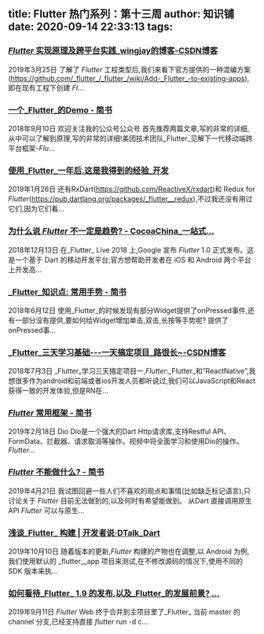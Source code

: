 
title: Flutter 热门系列：第十三周
author: 知识铺
date: 2020-09-14 22:33:13
tags: 
---
  
### [_Flutter_ 实现原理及跨平台实践_wingjay的博客-CSDN博客](https://zshipu.com/t?url=https://blog.csdn.net/lanxian837820149/article/details/88786036)

 2019年3月25日 了解了 _Flutter_ 工程类型后,我们来看下官方提供的一种混编方案(https://github.com/_flutter_/_flutter_/wiki/Add-_Flutter_-to-existing-apps),即在现有工程下创建 _Fl_...

### [一个_Flutter_的Demo - 简书](https://zshipu.com/t?url=https://www.jianshu.com/p/18de0020ed3c)

 2018年9月10日 欢迎关注我的公众号公众号 首先推荐两篇文章,写的非常的详细,从中可以了解到原理,写的非常的详细!美团技术团队_Flutter_见解下一代移动端跨平台框架-_Flu_...

### [使用_Flutter_一年后,这是我得到的经验_开发](https://zshipu.com/t?url=https://www.sohu.com/a/291608783_355140)

 2019年1月26日 还有RxDart(https://github.com/ReactiveX/rxdart)和 Redux for _Flutter_(https://pub.dartlang.org/packages/_flutter__redux),不过我还没有用过它们,因为它们看...

### [为什么说 _Flutter_ 不一定是趋势? - CocoaChina_一站式...](https://zshipu.com/t?url=http://www.cocoachina.com/cms/wap.php?action=article&id=25812)

 2018年12月13日 在_Flutter_ Live 2018 上,Google 宣布 _Flutter_ 1.0 正式发布。这是一个基于 Dart 的移动开发平台,官方想帮助开发者在 iOS 和 Android 两个平台上开发高...

### [_Flutter_知识点: 常用手势 - 简书](https://zshipu.com/t?url=https://www.jianshu.com/p/9cbd4465e3cb)

 2018年6月12日 使用_Flutter_的时候发现有部分Widget提供了onPressed事件,还有一部分没有提供,要如何给Widget增加单击,双击,长按等手势呢? 提供了onPressed事...

### [_Flutter_三天学习基础---一天搞定项目_路很长~-CSDN博客](https://zshipu.com/t?url=https://blog.csdn.net/m0_37667770/article/details/80903890)

 2018年7月3日 _Flutter_学习三天搞定项目一,_Flutter_:_Flutter_和“ReactNative”,我想很多作为android和前端或者ios开发人员都听说过,我们可以JavaScript和React获得一致的开发体验,但是RN在...

### [_Flutter_ 常用框架 - 简书](https://zshipu.com/t?url=https://www.jianshu.com/p/7403371162c1)

 2019年2月18日 Dio Dio是一个强大的Dart Http请求库,支持Restful API、FormData、拦截器、请求取消等操作。视频中将全面学习和使用Dio的操作。 _Flutter_...

### [_Flutter_ 不能做什么? - 简书](https://zshipu.com/t?url=https://www.jianshu.com/p/4b08c0b64946)

 2019年4月21日 我试图回避一些人们不喜欢的观点和事情(比如缺乏标记语言),只讨论关于 _Flutter_ 目前无法做到的,以及何时有希望能做到。 从Dart 直接调用原生 API _Flutter_ 可以与原生...

### [浅谈_Flutter_ 构建 | 开发者说·DTalk_Dart](https://zshipu.com/t?url=https://www.sohu.com/a/345947027_670669)

 2019年10月10日 随着版本的更新,_Flutter_ 构建的产物也在调整,以 Android 为例,我们使用默认的 _flutter__app 项目来测试,在不修改源码的情况下,使用不同的 SDK 版本来执...

### [如何看待_Flutter_ 1.9 的发布,以及_Flutter_的发展前景? ...](https://zshipu.com/t?url=https://www.zhihu.com/question/345511272/answer/820615400)

 2019年9月11日 _Flutter_ Web 终于合并到主项目里了_Flutter_ 当前 master 的 channel 分支,已经支持直接 _flutter_ run -d c…

